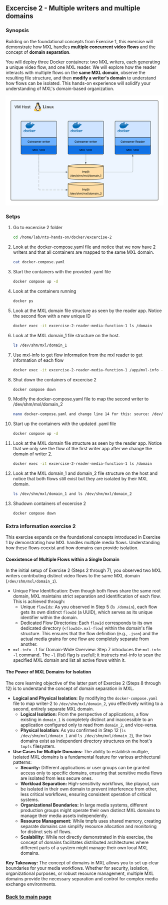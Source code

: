 ## Excercise 2 - Multiple writers and multiple domains

### Synopsis
Building on the foundational concepts from Exercise 1, this exercise will demonstrate how MXL handles **multiple concurrent video flows** and the concept of **domain separation**.

You will deploy three Docker containers: two MXL writers, each generating a unique video flow, and one MXL reader. We will explore how the reader interacts with multiple flows on the **same MXL domain**, observe the resulting file structure, and then **modify a writer's domain** to understand how flows can be isolated. This hands-on experience will solidify your understanding of MXL's domain-based organization.

<img src="./exercise2.png" width="640">

### Setps

1. Go to excercise 2 folder  
   ```sh
   cd /home/lab/nts-hands-on/docker/excercise-2
   ```
1. Look at the docker-compose.yaml file and notice that we now have 2 writers and that all containers are mapped to the same MXL domain.  
   ```sh
   cat docker-compose.yaml
   ```
1. Start the containers with the provided .yaml file  
   ```sh
   docker compose up -d
   ```
1. Look at the containers running  
   ```sh
   docker ps
   ```
1. Look at the MXL domain file structure as seen by the reader app. Notice the second flow with a new unique ID  
   ```sh
   docker exec -it excercise-2-reader-media-function-1 ls /domain
   ```
1. Look at the MXL domain_1 file structure on the host.  
   ```sh
   ls /dev/shm/mxl/domain_1
   ```
1. Use mxl-info to get flow information from the mxl reader to get information of each flow  
   ```sh
   docker exec -it excercise-2-reader-media-function-1 /app/mxl-info -d /domain -l
   ```
1. Shut down the containers of excercise 2  
   ```sh
   docker compose down
   ```
1. Modify the docker-compose.yaml file to map the second writer to /dev/shm/mxl/domain_2  
   ```sh
   nano docker-compose.yaml and change line 14 for this: source: /dev/shm/mxl/domain_2
   ```
1. Start up the containers with the updated .yaml file  
   ```sh
   docker compose up -d
   ```
1. Look at the MXL domain file structure as seen by the reader app. Notice that we only see the flow of the first writer app after we change the domain of writer 2.  
   ```sh
   docker exec -it excercise-2-reader-media-function-1 ls /domain
   ```
1. Look at the MXL domain_1 and domain_2 file structure on the host and notice that both flows still exist but they are isolated by their MXL domain.  
   ```sh
   ls /dev/shm/mxl/domain_1 and ls /dev/shm/mxl/domain_2
   ```
1. Shudown containers of excercise 2  
   ```sh
   docker compose down
   ```


### Extra information exercise 2
This exercise expands on the foundational concepts introduced in Exercise 1 by demonstrating how MXL handles multiple media flows. Understanding how these flows coexist and how domains can provide isolation.

#### Coexistence of Multiple Flows within a Single Domain
In the initial setup of Exercise 2 (Steps 2 through 7), you observed two MXL writers contributing distinct video flows to the same MXL domain (`/dev/shm/mxl/domain_1`).  

* Unique Flow Identification: Even though both flows share the same root domain, MXL maintains strict separation and identification of each flow. This is achieved through:
	* Unique `flowIds`: As you observed in Step 5 (l`s /domain`), each flow gets its own distinct `flowId` (a UUID), which serves as its unique identifier within the domain.
	* Dedicated Flow Directories: Each `flowId` corresponds to its own dedicated directory (`<flowId>.mxl-flow`) within the domain's file structure. This ensures that the flow definition (e.g., `.json`) and the actual media grains for one flow are completely separate from another.
* `mxl-info -l` for Domain-Wide Overview: Step 7 introduces the `mxl-info -l` command. The `-l` (list) flag is usefull; it instructs mxl-info to scan the specified MXL domain and list all active flows within it. 

#### The Power of MXL Domains for Isolation
The core learning objective of the latter part of Exercise 2 (Steps 8 through 12) is to understand the concept of domain separation in MXL.

* **Logical and Physical Isolation:** By modifying the `docker-compose.yaml` file to map writer-2 to `/dev/shm/mxl/domain_2`, you effectively writing to a second, entirely separate MXL domain.
	* **Logical Isolation:** From the perspective of applications, a flow existing in `domain_1` is completely distinct and inaccessible to an application configured only to read from `domain_2`, and vice-versa.
	* **Physical Isolation:** As you confirmed in Step 12 (`ls /dev/shm/mxl/domain_1` and `ls /dev/shm/mxl/domain_2`), the two domains exist as independent directory structures on the host's `tmpfs` filesystem.
* **Use Cases for Multiple Domains:** The ability to establish multiple, isolated MXL domains is a fundamental feature for various architectural patterns:
	* **Security:** Different applications or user groups can be granted access only to specific domains, ensuring that sensitive media flows are isolated from less secure ones.
	* **Workload Separation:** High-sensitivity workflows, like playout, can be isolated in their own domain to prevent interference from other, less critical workflows, ensuring consistent operation of critical systems.
	* **Organizational Boundaries:** In large media systems, different production groups might operate their own distinct MXL domains to manage their media assets independently.
	* **Resource Management:** While tmpfs uses shared memory, creating separate domains can simplify resource allocation and monitoring for distinct sets of flows.
	* **Scalability:** While not directly demonstrated in this exercise, the concept of domains facilitates distributed architectures where different parts of a system might manage their own local MXL domains.

**Key Takeaway:** The concept of domains in MXL allows you to set up clear boundaries for your media workflows. Whether for security, isolation, organizational purposes, or robust resource management, multiple MXL domains provide the necessary separation and control for complex media exchange environments.
### [Back to main page](../README.md)